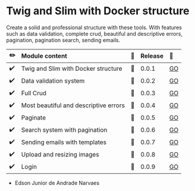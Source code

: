 # Twig and Slim with Docker structure
Create a solid and professional structure with these tools. With features such as data validation, complete crud, beautiful and descriptive errors, pagination, pagination search, sending emails.


|   :pencil2:                | Module content                                | :construction:             | Release                    | :rocket:                   |
|:---------------------------|:----------------------------------------------|:---------------------------|:---------------------------|:---------------------------|
| :heavy_check_mark:         | Twig and Slim with Docker structure           | :bookmark:                 |0.0.1                       |[GO](https://github.com/edsonjuniornarvaes/twig-slim-docker-structure/releases/tag/0.0.1) 
| :heavy_check_mark:         | Data validation system                        | :bookmark:                 |0.0.2                       |[GO](https://github.com/edsonjuniornarvaes/twig-slim-docker-structure/releases/tag/0.0.2)
| :heavy_check_mark:         | Full Crud                                     | :bookmark:                 |0.0.3                       |[GO](https://github.com/edsonjuniornarvaes/twig-slim-docker-structure/releases/tag/0.0.3)
| :heavy_check_mark:         | Most beautiful and descriptive errors         | :bookmark:                 |0.0.4                       |[GO](https://github.com/edsonjuniornarvaes/twig-slim-docker-structure/releases/tag/0.0.4)
| :heavy_check_mark:         | Paginate                                      | :bookmark:                 |0.0.5                       |[GO](https://github.com/edsonjuniornarvaes/twig-slim-docker-structure/releases/tag/0.0.5)
| :heavy_check_mark:         | Search system with pagination                 | :bookmark:                 |0.0.6                       |[GO](https://github.com/edsonjuniornarvaes/twig-slim-docker-structure/releases/tag/0.0.6)
| :heavy_check_mark:         | Sending emails with templates                 | :bookmark:                 |0.0.7                       |[GO](https://github.com/edsonjuniornarvaes/twig-slim-docker-structure/releases/tag/0.0.7)
| :heavy_check_mark:         | Upload and resizing images                    | :bookmark:                 |0.0.8                       |[GO](https://github.com/edsonjuniornarvaes/twig-slim-docker-structure/releases/tag/0.0.8)
| :heavy_check_mark:         | Login                                         | :bookmark:                 |0.0.9                       |[GO](https://github.com/edsonjuniornarvaes/twig-slim-docker-structure/releases/tag/0.0.9)

- Edson Junior de Andrade Narvaes

